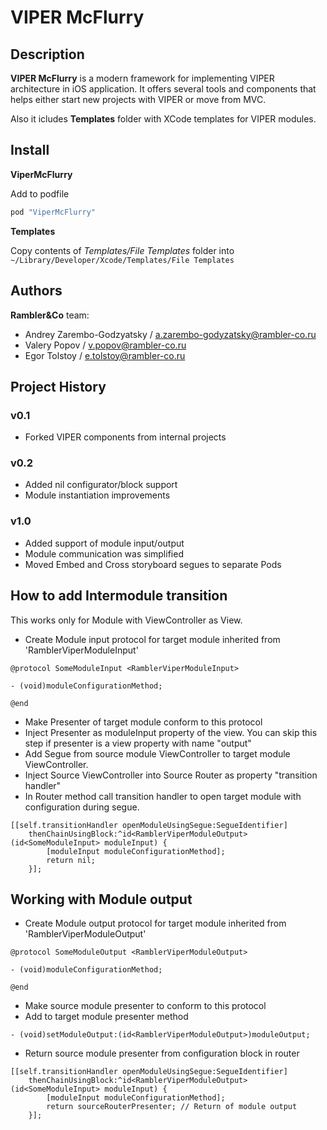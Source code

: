 # VIPER McFlurry

## Description

**VIPER McFlurry** is a modern framework for implementing VIPER architecture in iOS application. It offers several tools and components that helps either start new projects with VIPER or move from MVC.

Also it icludes **Templates** folder with XCode templates for VIPER modules.

## Install

**ViperMcFlurry**

Add to podfile

```ruby
pod "ViperMcFlurry"
```

**Templates**

Copy contents of *Templates/File Templates* folder into `~/Library/Developer/Xcode/Templates/File Templates`


## Authors

**Rambler&Co** team:

- Andrey Zarembo-Godzyatsky / a.zarembo-godyzatsky@rambler-co.ru
- Valery Popov / v.popov@rambler-co.ru
- Egor Tolstoy / e.tolstoy@rambler-co.ru

## Project History

### v0.1

- Forked VIPER components from internal projects

### v0.2 
- Added nil configurator/block support
- Module instantiation improvements

### v1.0 

- Added support of module input/output
- Module communication was simplified
- Moved Embed and Cross storyboard segues to separate Pods


## How to add Intermodule transition ##

This works only for Module with ViewController as View.

- Create Module input protocol for target module inherited from 'RamblerViperModuleInput'

```
@protocol SomeModuleInput <RamblerViperModuleInput>

- (void)moduleConfigurationMethod;
		
@end
```    

- Make Presenter of target module conform to this protocol
- Inject Presenter as moduleInput property of the view. You can skip this step if presenter is a view property with name "output"
- Add Segue from source module ViewController to target module ViewController. 
- Inject Source ViewController into Source Router as property "transition handler"
- In Router method call transition handler to open target module with configuration during segue.

```
[[self.transitionHandler openModuleUsingSegue:SegueIdentifier]
	thenChainUsingBlock:^id<RamblerViperModuleOutput>(id<SomeModuleInput> moduleInput) {
		[moduleInput moduleConfigurationMethod];
		return nil;
	}];

```

## Working with Module output ##

- Create Module output protocol for target module inherited from 'RamblerViperModuleOutput'

```
@protocol SomeModuleOutput <RamblerViperModuleOutput>

- (void)moduleConfigurationMethod;
		
@end
```    
- Make source module presenter to conform to this protocol
- Add to target module presenter method 

```
- (void)setModuleOutput:(id<RamblerViperModuleOutput>)moduleOutput;
```

- Return source module presenter from configuration block in router

```
[[self.transitionHandler openModuleUsingSegue:SegueIdentifier]
	thenChainUsingBlock:^id<RamblerViperModuleOutput>(id<SomeModuleInput> moduleInput) {
		[moduleInput moduleConfigurationMethod];
		return sourceRouterPresenter; // Return of module output
	}];

```